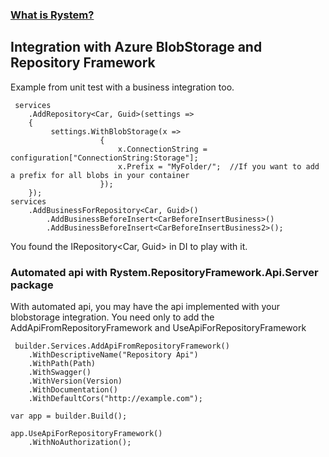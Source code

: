 ﻿### [What is Rystem?](https://github.com/KeyserDSoze/Rystem)

## Integration with Azure BlobStorage and Repository Framework
Example from unit test with a business integration too.

     services
        .AddRepository<Car, Guid>(settings =>
        {
             settings.WithBlobStorage(x =>
                        {
                            x.ConnectionString = configuration["ConnectionString:Storage"];
                            x.Prefix = "MyFolder/";  //If you want to add a prefix for all blobs in your container
                        });
        });
    services
        .AddBusinessForRepository<Car, Guid>()
            .AddBusinessBeforeInsert<CarBeforeInsertBusiness>()
            .AddBusinessBeforeInsert<CarBeforeInsertBusiness2>();

You found the IRepository<Car, Guid> in DI to play with it.

### Automated api with Rystem.RepositoryFramework.Api.Server package
With automated api, you may have the api implemented with your blobstorage integration.
You need only to add the AddApiFromRepositoryFramework and UseApiForRepositoryFramework

     builder.Services.AddApiFromRepositoryFramework()
        .WithDescriptiveName("Repository Api")
        .WithPath(Path)
        .WithSwagger()
        .WithVersion(Version)
        .WithDocumentation()
        .WithDefaultCors("http://example.com");  

    var app = builder.Build();

    app.UseApiForRepositoryFramework()
        .WithNoAuthorization();
